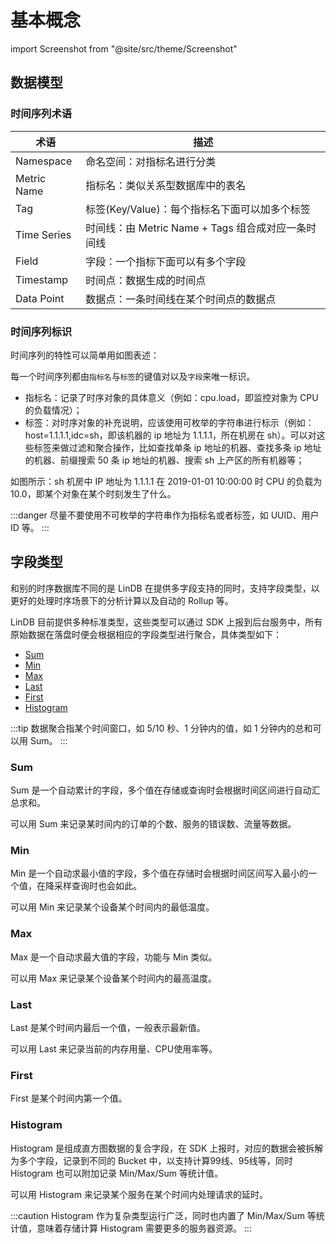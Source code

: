 # 基本概念

import Screenshot from "@site/src/theme/Screenshot"

## 数据模型

### 时间序列术语

| 术语  |  描述 |
|------|-------|
| Namespace| 命名空间：对指标名进行分类 |
| Metric Name | 指标名：类似关系型数据库中的表名 | 
| Tag | 标签(Key/Value)：每个指标名下面可以加多个标签 |  
| Time Series | 时间线：由 Metric Name + Tags 组合成对应一条时间线 |   
| Field | 字段：一个指标下面可以有多个字段 |   
| Timestamp | 时间点：数据生成的时间点 |   
| Data Point | 数据点：一条时间线在某个时间点的数据点 |

### 时间序列标识

时间序列的特性可以简单用如图表述：

<Screenshot
  alt="time series characteristic"
  title="时序特性"
  src="/img/lindb/design/time_series_characteristic.png"
/>

每一个时间序列都由`指标名`与`标签`的键值对以及`字段`来唯一标识。

- 指标名：记录了时序对象的具体意义（例如：cpu.load，即监控对象为 CPU 的负载情况）；
- 标签：对时序对象的补充说明，应该使用可枚举的字符串进行标示（例如：host=1.1.1.1,idc=sh，即该机器的 ip 地址为 1.1.1.1，所在机房在 sh）。可以对这些标签来做过滤和聚合操作，比如查找单条 ip
  地址的机器、查找多条 ip 地址的机器、前缀搜索 50 条 ip 地址的机器、搜索 sh 上产区的所有机器等；

如图所示：sh 机房中 IP 地址为 1.1.1.1 在 2019-01-01 10:00:00 时 CPU 的负载为 10.0，即某个对象在某个时刻发生了什么。

:::danger 
尽量不要使用不可枚举的字符串作为指标名或者标签，如 UUID、用户 ID 等。
:::

## 字段类型

和别的时序数据库不同的是 LinDB 在提供多字段支持的同时，支持字段类型，以更好的处理时序场景下的分析计算以及自动的 Rollup 等。

LinDB 目前提供多种标准类型，这些类型可以通过 SDK 上报到后台服务中，所有原始数据在落盘时便会根据相应的字段类型进行聚合，具体类型如下：

- [Sum](#sum)
- [Min](#min)
- [Max](#max)
- [Last](#last)
- [First](#first)
- [Histogram](#histogram)

:::tip 
数据聚合指某个时间窗口，如 5/10 秒、1 分钟内的值，如 1 分钟内的总和可以用 Sum。
:::

### Sum

Sum 是一个自动累计的字段，多个值在存储或查询时会根据时间区间进行自动汇总求和。

可以用 Sum 来记录某时间内的订单的个数、服务的错误数、流量等数据。

### Min

Min 是一个自动求最小值的字段，多个值在存储时会根据时间区间写入最小的一个值，在降采样查询时也会如此。

可以用 Min 来记录某个设备某个时间内的最低温度。

### Max

Max 是一个自动求最大值的字段，功能与 Min 类似。

可以用 Max 来记录某个设备某个时间内的最高温度。

### Last

Last 是某个时间内最后一个值，一般表示最新值。

可以用 Last 来记录当前的内存用量、CPU使用率等。

### First

First 是某个时间内第一个值。

### Histogram

Histogram 是组成直方图数据的复合字段，在 SDK 上报时，对应的数据会被拆解为多个字段，记录到不同的 Bucket 中，以支持计算99线、95线等，同时 Histogram 也可以附加记录 Min/Max/Sum 等统计值。

可以用 Histogram 来记录某个服务在某个时间内处理请求的延时。

:::caution
Histogram 作为复杂类型运行广泛，同时也内置了 Min/Max/Sum 等统计值，意味着存储计算 Histogram 需要更多的服务器资源。
:::
